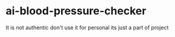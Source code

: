 # ai-blood-pressure-checker
It is not authentic don't use it for personal its just a part of project 
